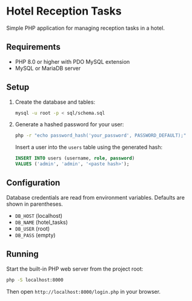 # Hotel Reception Tasks

Simple PHP application for managing reception tasks in a hotel.

## Requirements
- PHP 8.0 or higher with PDO MySQL extension
- MySQL or MariaDB server

## Setup

1. Create the database and tables:
   ```sh
   mysql -u root -p < sql/schema.sql
   ```
2. Generate a hashed password for your user:
   ```sh
   php -r "echo password_hash('your_password', PASSWORD_DEFAULT);"
   ```
   Insert a user into the `users` table using the generated hash:
   ```sql
   INSERT INTO users (username, role, password)
   VALUES ('admin', 'admin', '<paste hash>');
   ```

## Configuration

Database credentials are read from environment variables. Defaults are shown in parentheses.

- `DB_HOST` (localhost)
- `DB_NAME` (hotel_tasks)
- `DB_USER` (root)
- `DB_PASS` (empty)

## Running

Start the built-in PHP web server from the project root:

```sh
php -S localhost:8000
```

Then open `http://localhost:8000/login.php` in your browser.
